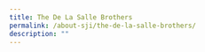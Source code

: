 ```yaml
---
title: The De La Salle Brothers
permalink: /about-sji/the-de-la-salle-brothers/
description: ""
---
```

